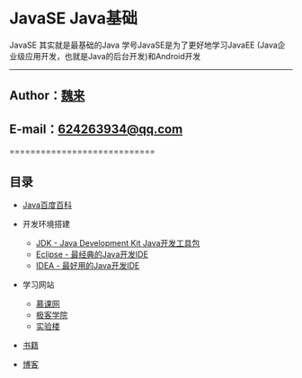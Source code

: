 # JavaSE Java基础
JavaSE 其实就是最基础的Java 学号JavaSE是为了更好地学习JavaEE (Java企业级应用开发，也就是Java的后台开发)和Android开发

--------------------------------------------------------------------------------

## Author：[魏来](https://github.com/FutureWL)
## E-mail：624263934@qq.com
============================

## <a name="index"/>目录
- [Java百度百科](http://baike.baidu.com/link?url=oDDRs-vwo2HgC9MCNw5isr_j7eb6m6DLwt3tmCYpOIcWMKKcHuGij0AN9e5oyqtraVmeoFhLTPQGcUe1GHdqEfuritM6LdT-3TwecyZ4Z17)
- 开发环境搭建
  - [JDK - Java Development Kit Java开发工具包 ](http://www.oracle.com/technetwork/java/javase/downloads/jdk8-downloads-2133151.html "JDK下载地址")
  - [Eclipse - 最经典的Java开发IDE](http://www.eclipse.org/downloads/ "Eclipse下载地址")
  - [IDEA - 最好用的Java开发IDE](http://www.jetbrains.com/idea/ "IDEA下载地址")

- 学习网站
  - [慕课网](http://www.imooc.com/view/85 "Java基础实战1")
  - [极客学院](http://www.jikexueyuan.com/path/java/ "Java实战路径图")
  - [实验楼](https://www.shiyanlou.com/courses/18 "Java实验")

- [书籍](#book)
- [博客](#blog)
